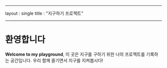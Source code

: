 ___
layout : single
title : "지구하기 프로젝트"
___

# 환영합니다

**Welcome to my playground**, 이 곳은 지구를 구하기 위한 나의 프로젝트를 기록하는 공간입니다. 우리 함께 즐기면서 지구를 지켜봅시다!
